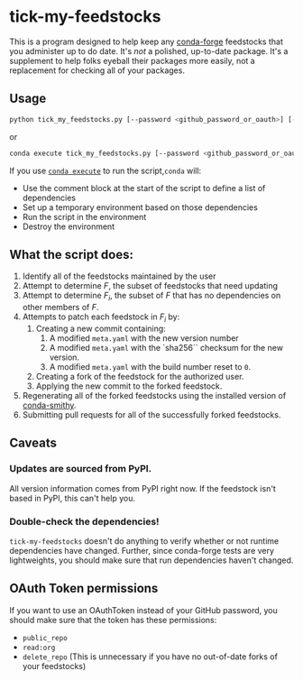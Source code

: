 # tick-my-feedstocks
This is a program designed to help keep any [conda-forge](https://conda-forge.github.io/) feedstocks that you administer up to do date. It's *not* a polished, up-to-date package. It's a supplement to help folks eyeball their packages more easily, not a replacement for checking all of your packages.

## Usage
```bash
python tick_my_feedstocks.py [--password <github_password_or_oauth>] [--user <github_username>] [--no-regenerate --no-rerender --dry-run]
```
or
```bash
conda execute tick_my_feedstocks.py [--password <github_password_or_oauth>] [--user <github_username>] [--no-regenerate --no-rerender --dry-run]
```

If you use [`conda execute`](https://github.com/pelson/conda-execute) to run
the script,`conda` will:
* Use the comment block at the start of the script to define a list of
dependencies
* Set up a temporary environment based on those dependencies
* Run the script in the environment
* Destroy the environment

## What the script does:
1. Identify all of the feedstocks maintained by the user
2. Attempt to determine *F*, the subset of feedstocks that need updating
3. Attempt to determine *F<sub>i</sub>*, the subset of *F* that has no dependencies
  on other members of *F*.
4. Attempts to patch each feedstock in *F<sub>i</sub>* by:
    1. Creating a new commit containing:
        1. A modified `meta.yaml` with the new version number
        2. A modified `meta.yaml` with the `sha256`` checksum for the new version.
        3. A modified `meta.yaml` with the build number reset to `0`.
    2. Creating a fork of the feedstock for the authorized user.
    3. Applying the new commit to the forked feedstock.
5. Regenerating all of the forked feedstocks using the installed version of [conda-smithy](https://github.com/conda-forge/conda-smithy).
6. Submitting pull requests for all of the successfully forked feedstocks.

## Caveats
### Updates are sourced from PyPI.
All version information comes from PyPI right now. If the feedstock isn't based in PyPI, this can't help you.

### Double-check the dependencies!
`tick-my-feedstocks` doesn't do anything to verify whether or not runtime dependencies have changed. Further, since conda-forge tests are very lightweights, you should make sure that run dependencies haven't changed.

## OAuth Token permissions
If you want to use an OAuthToken instead of your GitHub password, you should make sure that the token has these permissions:
* `public_repo`
* `read:org`
* `delete_repo` (This is unnecessary if you have no out-of-date forks of your feedstocks)
